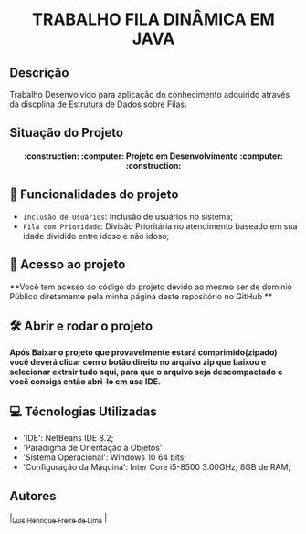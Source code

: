 <h1 align="center"> TRABALHO FILA DINÂMICA EM JAVA </h1>

## Descrição
Trabalho Desenvolvido para aplicação do conhecimento adquirido através da discplina de Estrutura de Dados sobre Filas.

## Situação do Projeto
<h4 align="center"> 
    :construction: :computer: Projeto em Desenvolvimento :computer: :construction:
</h4>

## :hammer: Funcionalidades do projeto

- `Inclusão de Usuários`: Inclusão de usuários no sistema;
- `Fila com Prioridade`: Divisão Prioritária no atendimento baseado em sua idade dividido entre idoso e não idoso;

## 📁 Acesso ao projeto

**Você tem acesso ao código do projeto devido ao mesmo ser de domínio Público diretamente pela minha página deste repositório no GitHub **

## 🛠️ Abrir e rodar o projeto

**Após Baixar o projeto que provavelmente estará comprimido(zipado) você deverá clicar com o botão direito no arquivo zip que baixou e selecionar extrair tudo aqui, para que o arquivo seja descompactado e você consiga então abri-lo em usa IDE.**

## :computer: Técnologias Utilizadas

- 'IDE': NetBeans IDE 8.2;
- 'Paradigma de Orientação à Objetos'
- 'Sistema Operacional': Windows 10 64 bits;
- 'Configuração da Máquina': Inter Core i5-8500 3.00GHz, 8GB de RAM;

## Autores
|[<sub>Luís Henrique Freire de Lima</sub>](https://github.com/LuisSISIF) |
